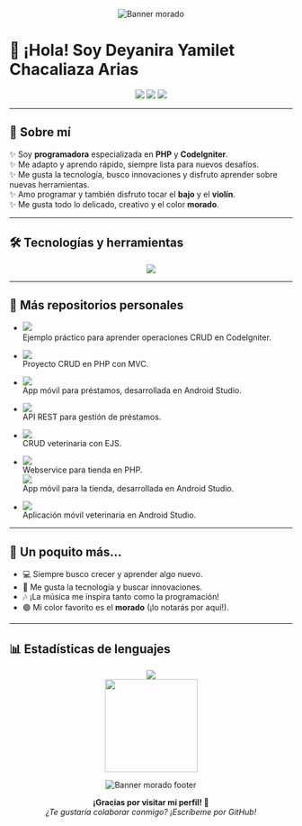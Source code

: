 <!-- Banner moradito -->
<p align="center">
  <img src="https://capsule-render.vercel.app/api?type=waving&color=8e44ad&height=120&section=header&text=Bienvenid@%20a%20mi%20perfil%20✨&fontColor=fff&fontSize=35&fontAlign=50" alt="Banner morado">
</p>

# 🌷 ¡Hola! Soy Deyanira Yamilet Chacaliaza Arias

<div align="center">
  <img src="https://img.shields.io/badge/Programadora-PHP%20%7C%20CodeIgniter-8e44ad?style=for-the-badge&logo=php&logoColor=white">
  <img src="https://img.shields.io/badge/Aprendiz%20Rápida-Adaptabilidad-9b59b6?style=for-the-badge">
  <img src="https://img.shields.io/badge/Hobbies-Programar%20%7C%20Bajo%20%7C%20Violín-bd7be5?style=for-the-badge">
</div>

---

## 💜 Sobre mí

✨ Soy **programadora** especializada en **PHP** y **CodeIgniter**.  
✨ Me adapto y aprendo rápido, siempre lista para nuevos desafíos.  
✨ Me gusta la tecnología, busco innovaciones y disfruto aprender sobre nuevas herramientas.  
✨ Amo programar y también disfruto tocar el **bajo** y el **violín**.  
✨ Me gusta todo lo delicado, creativo y el color **morado**.

---

## 🛠️ Tecnologías y herramientas

<p align="center">
  <img src="https://skillicons.dev/icons?i=php,mysql,html,css,js,java,androidstudio,git,github,vscode" />
</p>

---

## 🚀 Más repositorios personales

- <a href="https://github.com/yamiletArias/crud_codeingniter"><img src="https://img.shields.io/badge/CRUD CodeIgniter-PHP-8e44ad?style=flat-square"></a>  
  Ejemplo práctico para aprender operaciones CRUD en CodeIgniter.

<!-- - <a href="https://github.com/yamiletArias/crud_codeingniter"><img src="https://img.shields.io/badge/CRUD%20CodeIgniter-8e44ad?style=flat-square"></a>
  **CRUD CodeIgniter**
  Ejemplo práctico para aprender operaciones CRUD en CodeIgniter. -->

- <a href="https://github.com/yamiletArias/CRUDMVCPRUEBA"><img src="https://img.shields.io/badge/CRUDMVCPRUEBA-PHP-8e44ad?style=flat-square"></a>  
  Proyecto CRUD en PHP con MVC.

- <a href="https://github.com/yamiletArias/APPPRESTAMOS"><img src="https://img.shields.io/badge/APPPRESTAMOS-Java%20(Android%20Studio)-9b59b6?style=flat-square"></a>  
  App móvil para préstamos, desarrollada en Android Studio.

- <a href="https://github.com/yamiletArias/REST-API-PRESTAMOS"><img src="https://img.shields.io/badge/REST--API--PRESTAMOS-JavaScript-bd7be5?style=flat-square"></a>  
  API REST para gestión de préstamos.

- <a href="https://github.com/yamiletArias/CRUDVETERINARIA"><img src="https://img.shields.io/badge/CRUDVETERINARIA-EJS-8e44ad?style=flat-square"></a>  
  CRUD veterinaria con EJS.

- <a href="https://github.com/yamiletArias/WSTIENDA"><img src="https://img.shields.io/badge/WSTIENDA-PHP%20Webservice-9b59b6?style=flat-square"></a>  
  Webservice para tienda en PHP.
  <br>
  <a href="https://github.com/yamiletArias/APPSTOREROPA"><img src="https://img.shields.io/badge/APPSTOREROPA-Java%20(Android%20Studio)-bd7be5?style=flat-square"></a>  
  App móvil para la tienda, desarrollada en Android Studio.

- <a href="https://github.com/yamiletArias/APPVETERINARIA"><img src="https://img.shields.io/badge/APPVETERINARIA-Java%20(Android%20Studio)-8e44ad?style=flat-square"></a>  
  Aplicación móvil veterinaria en Android Studio.

---

## 🌷 Un poquito más...

- 💻 Siempre busco crecer y aprender algo nuevo.
- 🚀 Me gusta la tecnología y buscar innovaciones.
- 🎶 ¡La música me inspira tanto como la programación!
- 🟣 Mi color favorito es el **morado** (¡lo notarás por aquí!).

---

## 📊 Estadísticas de lenguajes

<!-- [![Top Langs](https://github-readme-stats.vercel.app/api/top-langs/?username=yamiletArias&layout=compact&langs_count=8&theme=gruvbox)](https://github.com/anuraghazra/github-readme-stats)
 -->
<p align="center">
  <a href="https://github.com/anuraghazra/github-readme-stats">
    <img src="https://github-readme-stats.vercel.app/api/top-langs/?username=yamiletArias&layout=compact&langs_count=8&theme=gruvbox" />
  </a>
  <br>
  <img src="https://github-readme-stats.vercel.app/api?username=yamiletArias&show_icons=true&theme=blueberry&hide_border=true" height="165"/>
</p>

<p align="center">
  <img src="https://capsule-render.vercel.app/api?type=waving&color=bd7be5&height=80&section=footer" alt="Banner morado footer">
</p>

<div align="center">
  <b>¡Gracias por visitar mi perfil! 💜</b><br>
  <i>¿Te gustaría colaborar conmigo? ¡Escríbeme por GitHub!</i>
</div>
